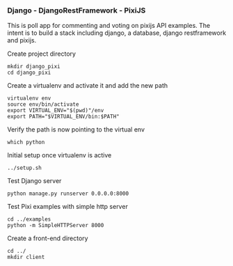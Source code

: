### Django - DjangoRestFramework - PixiJS

This is poll app for commenting and voting on pixijs API examples.  The intent is to build a stack including django, a database, django restframework and pixijs.

Create project directory

    mkdir django_pixi
    cd django_pixi

Create a virtualenv and activate it and add the new path

    virtualenv env
    source env/bin/activate
    export VIRTUAL_ENV="$(pwd)"/env
    export PATH="$VIRTUAL_ENV/bin:$PATH"

Verify the path is now pointing to the virtual env

    which python

Initial setup once virtualenv is active

    ../setup.sh

Test Django server

    python manage.py runserver 0.0.0.0:8000

Test Pixi examples with simple http server

    cd ../examples
    python -m SimpleHTTPServer 8000

Create a front-end directory

    cd ../
    mkdir client
